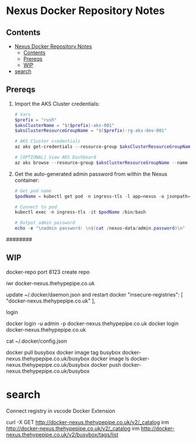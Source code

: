 # Nexus Docker Repository Notes

## Contents

- [Nexus Docker Repository Notes](#nexus-docker-repository-notes)
  - [Contents](#contents)
  - [Prereqs](#prereqs)
  - [WIP](#wip)
- [search](#search)

## Prereqs

1. Import the AKS Cluster credentials:
    ```powershell
    # Vars
    $prefix = "rush"
    $aksClusterName = "$($prefix)-aks-001"
    $aksClusterResourceGroupName = "$($prefix)-rg-aks-dev-001"

    # AKS Cluster credentials
    az aks get-credentials --resource-group $aksClusterResourceGroupName --name $aksClusterName --overwrite-existing

    # [OPTIONAL] View AKS Dashboard
    az aks browse --resource-group $aksClusterResourceGroupName --name $aksClusterName
    ```
1. Get the auto-generated admin password from within the Nexus container:
    ```powershell
    # Get pod name
    $podName = kubectl get pod -n ingress-tls -l app=nexus -o jsonpath="{.items[0].metadata.name}"
    
    # Connect to pod
    kubectl exec -n ingress-tls -it $podName /bin/bash
    
    # Output admin password
    echo -e "\nadmin password: \n$(cat /nexus-data/admin.password)\n"
    ```

########

## WIP
docker-repo
port 8123
create repo

iwr docker-nexus.thehypepipe.co.uk

update ~/.docker/daemon.json and restart docker 
  "insecure-registries": [
    "docker-nexus.thehypepipe.co.uk"
  ],
  
login
<!-- docker login -u admin -p admin123 nexus-docker.minikube -->
docker login -u admin -p <PASSWORD> docker-nexus.thehypepipe.co.uk
docker login docker-nexus.thehypepipe.co.uk

cat ~/.docker/config.json



docker pull busybox
docker image tag busybox docker-nexus.thehypepipe.co.uk/busybox
docker image ls docker-nexus.thehypepipe.co.uk/busybox
docker push docker-nexus.thehypepipe.co.uk/busybox

# search

Connect registry in vscode Docker Extension

curl -X GET http://docker-nexus.thehypepipe.co.uk/v2/_catalog
irm http://docker-nexus.thehypepipe.co.uk/v2/_catalog
irm http://docker-nexus.thehypepipe.co.uk/v2/busybox/tags/list
